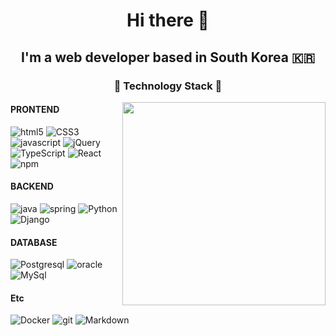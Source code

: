 <h1 align="center">Hi there 👋</h1>
<h2 align="center">I'm a web developer based in South Korea 🇰🇷</h2>
<h3 align="center">🤖 Technology Stack 🤖</h3>

<img align="right" src="https://user-images.githubusercontent.com/67419004/102719141-a2df5000-432f-11eb-8b7a-660f6f332cca.gif" width="325 " height="325" />

<h4>PRONTEND</h4>
<p>
  <img alt="html5" src="https://img.shields.io/badge/-HTML5-E34F26?logo=html5&logoColor=white" />
  <img alt="CSS3" src="https://img.shields.io/badge/-CSS3-1572B6?logo=CSS3&logoColor=white">
  <img alt="javascript" src="https://img.shields.io/badge/-JavaScript-F0DB4F?logo=javascript&logoColor=white" />
  <img alt="jQuery" src="https://img.shields.io/badge/jquery%20-%230769AD.svg?&logo=jquery&logoColor=white"/>
  <img alt="TypeScript" src="https://img.shields.io/badge/typescript%20-%23007ACC.svg?&logo=typescript&logoColor=white"/>
  <img alt="React" src="https://img.shields.io/badge/-React-45b8d8?logo=react&logoColor=white" />
  <img alt="npm" src="https://img.shields.io/badge/-NPM-CB3837?logo=npm&logoColor=white" />
</p>

<h4>BACKEND</h4>
<p>
  <img alt="java" src="https://img.shields.io/badge/java-%23ED8B00.svg?&logo=java&logoColor=white"/>
  <img alt="spring" src="https://img.shields.io/badge/spring%20-%236DB33F.svg?&logo=spring&logoColor=white"/>
  <img alt="Python" src="https://img.shields.io/badge/-python-306998?logo=python&logoColor=white" />
  <img alt="Django" src="https://img.shields.io/badge/-django-092e20?logo=django&logoColor=white" />
 </p>
 
<h4>DATABASE</h4>
 <p>
  <img alt="Postgresql" src="https://img.shields.io/badge/-postgresql-4479A1?logo=postgresql&logoColor=white">
  <img alt="oracle" src ="https://img.shields.io/badge/oracle%20-%23F00000.svg?&logo=oracle&logoColor=white" />
  <img alt="MySql" src="https://img.shields.io/badge/mysql-%2300f.svg?&&logo=mysql&logoColor=white"/>
 </p>
 
 <h4>Etc</h4>
<p>
  <img alt="Docker" src="https://img.shields.io/badge/-Docker-46a2f1?logo=docker&logoColor=white" />
  <img alt="git" src="https://img.shields.io/badge/-Git-F05032?logo=git&logoColor=white" />
  <img alt="Markdown" src="https://img.shields.io/badge/Markdown-000?logo=markdown&logoColor=white">
</p>

